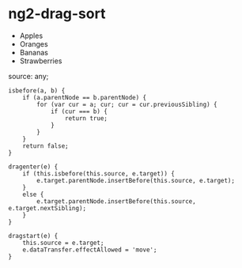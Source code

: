 # ng2-drag-sort

<ul>
        <li draggable="true" (dragenter)="dragenter($event)" (dragstart)="dragstart($event)">Apples</li>
        <li draggable="true" (dragenter)="dragenter($event)" (dragstart)="dragstart($event)">Oranges</li>
        <li draggable="true" (dragenter)="dragenter($event)" (dragstart)="dragstart($event)">Bananas</li>
        <li draggable="true" (dragenter)="dragenter($event)" (dragstart)="dragstart($event)">Strawberries</li>
</ul>



source: any;

    isbefore(a, b) {
        if (a.parentNode == b.parentNode) {
            for (var cur = a; cur; cur = cur.previousSibling) {
                if (cur === b) { 
                    return true;
                }
            }
        }
        return false;
    }
    
    dragenter(e) {
        if (this.isbefore(this.source, e.target)) {
            e.target.parentNode.insertBefore(this.source, e.target);
        }
        else {
            e.target.parentNode.insertBefore(this.source, e.target.nextSibling);
        }
    }
    
    dragstart(e) {
        this.source = e.target;
        e.dataTransfer.effectAllowed = 'move';
    }
